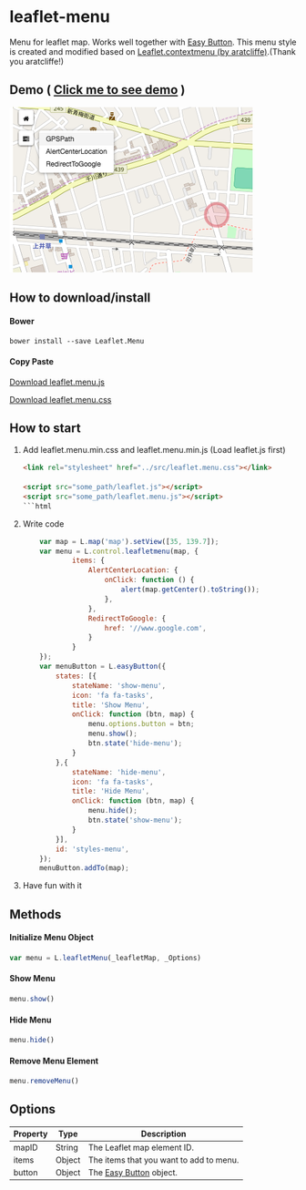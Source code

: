 # leaflet-menu
Menu for leaflet map. Works well together with [Easy Button](https://github.com/CliffCloud/Leaflet.EasyButton).
This menu style is created and modified based on [Leaflet.contextmenu (by aratcliffe)](https://github.com/aratcliffe/Leaflet.contextmenu).(Thank you aratcliffe!)

## Demo ( [Click me to see demo](https://daiyanze.github.io/leaflet-menu/demo/index.html) )
![alt text](https://github.com/daiyanze/leaflet-menu/blob/master/demo/demo.png "Demo Screen Shot")

## How to download/install
#### Bower
```shell
bower install --save Leaflet.Menu
```
#### Copy Paste
[Download leaflet.menu.js](https://raw.githubusercontent.com/daiyanze/leaflet-menu/master/src/leaflet.menu.js)

[Download leaflet.menu.css](https://raw.githubusercontent.com/daiyanze/leaflet-menu/master/src/leaflet.menu.css)

## How to start

1. Add leaflet.menu.min.css and leaflet.menu.min.js (Load leaflet.js first)
	```html
	<link rel="stylesheet" href="../src/leaflet.menu.css"></link>

	<script src="some_path/leaflet.js"></script>
	<script src="some_path/leaflet.menu.js"></script>
	```html
2. Write code
	```javascript
        var map = L.map('map').setView([35, 139.7]);
        var menu = L.control.leafletmenu(map, {
                items: {
                    AlertCenterLocation: {
                        onClick: function () {
                            alert(map.getCenter().toString());
                        },
                    },
                    RedirectToGoogle: {
                        href: '//www.google.com',
                    }
                }
        });
        var menuButton = L.easyButton({
            states: [{
                stateName: 'show-menu',
                icon: 'fa fa-tasks',
                title: 'Show Menu',
                onClick: function (btn, map) {
                    menu.options.button = btn;
                    menu.show();
                    btn.state('hide-menu');
                }
            },{
                stateName: 'hide-menu',
                icon: 'fa fa-tasks',
                title: 'Hide Menu',
                onClick: function (btn, map) {
                    menu.hide();
                    btn.state('show-menu');
                }
            }],
            id: 'styles-menu',
        });
        menuButton.addTo(map);
	```

3. Have fun with it

## Methods
#### Initialize Menu Object
```javascript
var menu = L.leafletMenu(_leafletMap, _Options)
```
#### Show Menu
```javascript
menu.show()
```
#### Hide Menu
```javascript
menu.hide()
```
#### Remove Menu Element
```javascript
menu.removeMenu()
```
## Options
| Property | Type | Description
| --- | --- | ---
| mapID | String | The Leaflet map element ID.
| items | Object | The items that you want to add to menu.
| button | Object | The [Easy Button](https://github.com/CliffCloud/Leaflet.EasyButton) object.
